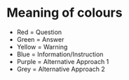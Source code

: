 # Meaning of colours

- Red = Question
- Green = Answer
- Yellow = Warning
- Blue = Information/Instruction
- Purple = Alternative Approach 1
- Grey = Alternative Approach 2
